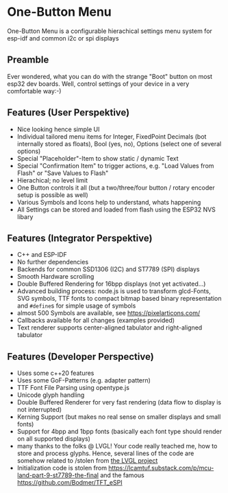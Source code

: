 # One-Button Menu

One-Button Menu is a configurable hierachical settings menu system for esp-idf and common i2c or spi displays 

## Preamble
Ever wondered, what you can do with the strange "Boot" button on most esp32 dev boards.
Well, control settings of your device in a very comfortable way:-)

## Features (User Perspektive)
* Nice looking hence simple UI
* Individual tailored menu items for Integer, FixedPoint Decimals (bot internally stored as floats), Bool (yes, no), Options (select one of several options)
* Special "Placeholder"-Item to show static / dynamic Text
* Special "Confirmation Item" to trigger actions, e.g. "Load Values from Flash" or "Save Values to Flash"
* Hierachical; no level limit
* One Button controls it all (but a two/three/four button / rotary encoder setup is possible as well)
* Various Symbols and Icons help to understand, whats happening
* All Settings can be stored and loaded from flash using the ESP32 NVS libary


## Features (Integrator Perspektive)
* C++ and ESP-IDF
* No further dependencies
* Backends for common SSD1306 (I2C) and ST7789 (SPI) displays
* Smooth Hardware scrolling
* Double Buffered Rendering for 16bpp displays (not yet activated...)
* Advanced building process: node.js is used to transform glcd-Fonts, SVG symbols, TTF fonts to compact bitmap based binary representation and `#define`s for simple usage of symbols
* almost 500 Symbols are available, see https://pixelarticons.com/
* Callbacks available for all changes (examples provided)
* Text renderer supports center-aligned tabulator and right-aligned tabulator

## Features (Developer Perspective)
* Uses some c++20 features
* Uses some GoF-Patterns (e.g. adapter pattern)
* TTF Font File Parsing using opentype.js
* Unicode glyph handling
* Double Buffered Renderer for very fast rendering (data flow to display is not interrupted)
* Kerning Support (but makes no real sense on smaller displays and small fonts)
* Support for 4bpp and 1bpp fonts (basically each font type should render on all supported displays)
* many thanks to the folks @ LVGL! Your code really teached me, how to store and process glyphs. Hence, several lines of the code are somehow related to /stolen from [the LVGL project](https://github.com/lvgl/lvgl)
* Initialization code is stolen from https://lcamtuf.substack.com/p/mcu-land-part-9-st7789-the-final and the famous https://github.com/Bodmer/TFT_eSPI